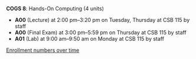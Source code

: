 **COGS 8**: Hands-On Computing (4 units)

- **A00** (Lecture) at 2:00 pm–3:20 pm on Tuesday, Thursday at CSB 115 by staff
- **A00** (Final Exam) at 3:00 pm–5:59 pm on Thursday at CSB 115 by staff
- **A01** (Lab) at 9:00 am–9:50 am on Monday at CSB 115 by staff

[Enrollment numbers over time](./COGS8.tsv)
